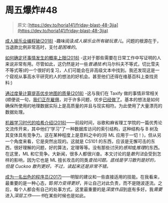 # 周五爆炸#48

> 原文:[https://dev.to/horia141/friday-blast-48-3jia](https://dev.to/horia141/friday-blast-48-3jia)

[成人娱乐业编程破(2018)](https://dev.to/jwoertink/programming-in-the-adult-entertainment-industry-is-broken-hgn) -趣味阅读*成人娱乐业所有破玩意儿*。问题的根源在于，当退款比例非常高时，支付*是困难的*。

[如何确定坏事情发生的概率上限(2018)](https://www.scottaaronson.com/blog/?p=3712) -这对于那些需要在日常工作中写证明的人来说非常有用。尽管如此，这仍然是对一些*普通技术*(马尔科夫不等式，切比雪夫不等式等)的一个很好的复习，人们可能会在非高级文本中找到。我还发现这是一个窥视从事高水平研究的人的想法的好机会。甚至他们还得在维基百科上查找资料:)

[通过度量计算提高优步地图的质量(2018)](https://eng.uber.com/maps-metrics-computation/) -这与我们在 Taxify 做的事情非常相关(顺便说一句，[我们正在雇佣](https://taxify.eu/careers/)，对于许多问题，优步[已经做了](https://knowyourmeme.com/memes/the-simpsons-did-it)。基本的想法是如何确保所使用的地理数据实际上是高质量的并且与现实相符。为此使用了大量漂亮的数据处理。

[机器学习时代的哈希介绍(2018)](https://blog.bradfieldcs.com/an-introduction-to-hashing-in-the-era-of-machine-learning-6039394549b0)——前段时间，谷歌和麻省理工学院的一篇优秀论文流传开来，其中他们“学习”了一种数据库访问的索引结构，这种结构与 B 树及其变体具有竞争力。这在某种程度上是意料之中的(将 ML 应用于一切！)，但从另一个角度来看，它是突然出现的。这就是 CS101 的东西，应该是无懈可击的东西，很好理解的问题，好的算法，定理等等。没有那些讨厌的*感知*或*推理*的东西。在这里，ML 和它竞争。大新闻，很多人都很兴奋。本文讨论的是*散列法*会受到怎样的影响，因为它也是 ML 擅长攻击的同类*查找问题。底线是学习散列是好的，但是 Cuckoo 散列更好。不过，读起来还是非常不错。*

[成为一名出色的程序员(2017)](https://recurse.henrystanley.com/post/better/)——明智的建议和一些直接适用的技能。在我看来，最重要的是一种心态，即*努力变得更好*，并让自己对此负责，而不是随波逐流。之后，每个人都会有自己的处事方式。这里最重要的是*深度作品*到底有多好。我*需要*进入*深层工作——书*在某些时候也是如此。